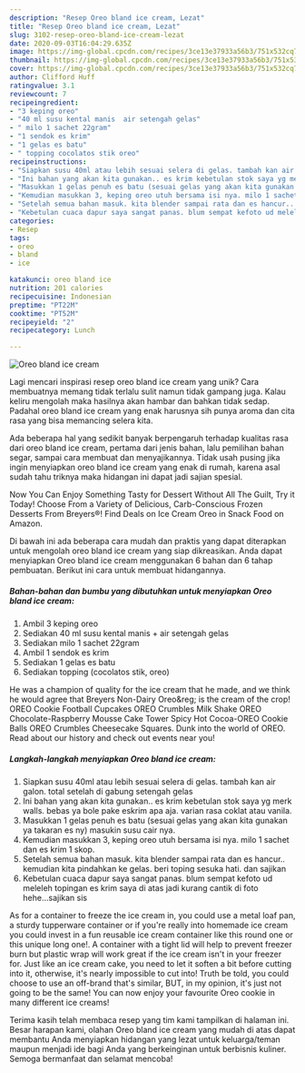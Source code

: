 ```yaml
---
description: "Resep Oreo bland ice cream, Lezat"
title: "Resep Oreo bland ice cream, Lezat"
slug: 3102-resep-oreo-bland-ice-cream-lezat
date: 2020-09-03T16:04:29.635Z
image: https://img-global.cpcdn.com/recipes/3ce13e37933a56b3/751x532cq70/oreo-bland-ice-cream-foto-resep-utama.jpg
thumbnail: https://img-global.cpcdn.com/recipes/3ce13e37933a56b3/751x532cq70/oreo-bland-ice-cream-foto-resep-utama.jpg
cover: https://img-global.cpcdn.com/recipes/3ce13e37933a56b3/751x532cq70/oreo-bland-ice-cream-foto-resep-utama.jpg
author: Clifford Huff
ratingvalue: 3.1
reviewcount: 7
recipeingredient:
- "3 keping oreo"
- "40 ml susu kental manis  air setengah gelas"
- " milo 1 sachet 22gram"
- "1 sendok es krim"
- "1 gelas es batu"
- " topping cocolatos stik oreo"
recipeinstructions:
- "Siapkan susu 40ml atau lebih sesuai selera di gelas. tambah kan air galon. total setelah di gabung setengah gelas"
- "Ini bahan yang akan kita gunakan.. es krim kebetulan stok saya yg merk walls. bebas ya bole pake eskrim apa aja. varian rasa coklat atau vanila."
- "Masukkan 1 gelas penuh es batu (sesuai gelas yang akan kita gunakan ya takaran es ny) masukin susu cair nya."
- "Kemudian masukkan 3, keping oreo utuh bersama isi nya. milo 1 sachet dan es krim 1 skop."
- "Setelah semua bahan masuk. kita blender sampai rata dan es hancur.. kemudian kita pindahkan ke gelas. beri toping sesuka hati. dan sajikan"
- "Kebetulan cuaca dapur saya sangat panas. blum sempat kefoto ud meleleh topingan es krim saya di atas jadi kurang cantik di foto hehe...sajikan sis"
categories:
- Resep
tags:
- oreo
- bland
- ice

katakunci: oreo bland ice 
nutrition: 201 calories
recipecuisine: Indonesian
preptime: "PT22M"
cooktime: "PT52M"
recipeyield: "2"
recipecategory: Lunch

---
```



![Oreo bland ice cream](https://img-global.cpcdn.com/recipes/3ce13e37933a56b3/751x532cq70/oreo-bland-ice-cream-foto-resep-utama.jpg)

Lagi mencari inspirasi resep oreo bland ice cream yang unik? Cara membuatnya memang tidak terlalu sulit namun tidak gampang juga. Kalau keliru mengolah maka hasilnya akan hambar dan bahkan tidak sedap. Padahal oreo bland ice cream yang enak harusnya sih punya aroma dan cita rasa yang bisa memancing selera kita.

Ada beberapa hal yang sedikit banyak berpengaruh terhadap kualitas rasa dari oreo bland ice cream, pertama dari jenis bahan, lalu pemilihan bahan segar, sampai cara membuat dan menyajikannya. Tidak usah pusing jika ingin menyiapkan oreo bland ice cream yang enak di rumah, karena asal sudah tahu triknya maka hidangan ini dapat jadi sajian spesial.

Now You Can Enjoy Something Tasty for Dessert Without All The Guilt, Try it Today! Choose From a Variety of Delicious, Carb-Conscious Frozen Desserts From Breyers®! Find Deals on Ice Cream Oreo in Snack Food on Amazon.


Di bawah ini ada beberapa cara mudah dan praktis yang dapat diterapkan untuk mengolah oreo bland ice cream yang siap dikreasikan. Anda dapat menyiapkan Oreo bland ice cream menggunakan 6 bahan dan 6 tahap pembuatan. Berikut ini cara untuk membuat hidangannya.

<!--inarticleads1-->

##### Bahan-bahan dan bumbu yang dibutuhkan untuk menyiapkan Oreo bland ice cream:

1. Ambil 3 keping oreo
1. Sediakan 40 ml susu kental manis + air setengah gelas
1. Sediakan  milo 1 sachet 22gram
1. Ambil 1 sendok es krim
1. Sediakan 1 gelas es batu
1. Sediakan  topping (cocolatos stik, oreo)


He was a champion of quality for the ice cream that he made, and we think he would agree that Breyers Non-Dairy Oreo&amp;reg; is the cream of the crop! OREO Cookie Football Cupcakes OREO Crumbles Milk Shake OREO Chocolate-Raspberry Mousse Cake Tower Spicy Hot Cocoa-OREO Cookie Balls OREO Crumbles Cheesecake Squares. Dunk into the world of OREO. Read about our history and check out events near you! 

<!--inarticleads2-->

##### Langkah-langkah menyiapkan Oreo bland ice cream:

1. Siapkan susu 40ml atau lebih sesuai selera di gelas. tambah kan air galon. total setelah di gabung setengah gelas
1. Ini bahan yang akan kita gunakan.. es krim kebetulan stok saya yg merk walls. bebas ya bole pake eskrim apa aja. varian rasa coklat atau vanila.
1. Masukkan 1 gelas penuh es batu (sesuai gelas yang akan kita gunakan ya takaran es ny) masukin susu cair nya.
1. Kemudian masukkan 3, keping oreo utuh bersama isi nya. milo 1 sachet dan es krim 1 skop.
1. Setelah semua bahan masuk. kita blender sampai rata dan es hancur.. kemudian kita pindahkan ke gelas. beri toping sesuka hati. dan sajikan
1. Kebetulan cuaca dapur saya sangat panas. blum sempat kefoto ud meleleh topingan es krim saya di atas jadi kurang cantik di foto hehe...sajikan sis


As for a container to freeze the ice cream in, you could use a metal loaf pan, a sturdy tupperware container or if you&#39;re really into homemade ice cream you could invest in a fun reusable ice cream container like this round one or this unique long one!. A container with a tight lid will help to prevent freezer burn but plastic wrap will work great if the ice cream isn&#39;t in your freezer for. Just like an ice cream cake, you need to let it soften a bit before cutting into it, otherwise, it&#39;s nearly impossible to cut into! Truth be told, you could choose to use an off-brand that&#39;s similar, BUT, in my opinion, it&#39;s just not going to be the same! You can now enjoy your favourite Oreo cookie in many different ice creams! 

Terima kasih telah membaca resep yang tim kami tampilkan di halaman ini. Besar harapan kami, olahan Oreo bland ice cream yang mudah di atas dapat membantu Anda menyiapkan hidangan yang lezat untuk keluarga/teman maupun menjadi ide bagi Anda yang berkeinginan untuk berbisnis kuliner. Semoga bermanfaat dan selamat mencoba!
